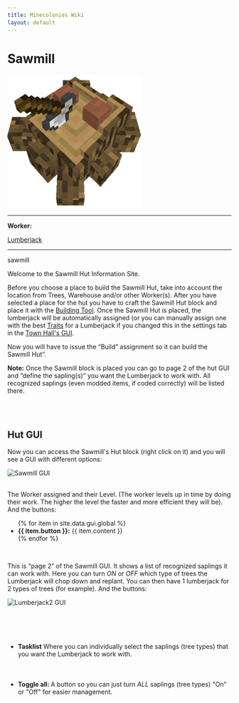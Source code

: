 ```yaml
---
title: Minecolonies Wiki
layout: default
---
```

# Sawmill

<div class="infobox box text-center">
    <img src="../../assets/images/buildings/lumberjack_block.png" alt="Sawmill" />
    <hr />
    <div class="row section-text text-left">
        <div class="col">
        <p><strong>Worker:</strong></p>
        </div>
        <div class="col">
        <p><a href="../workers/lumberjack">Lumberjack</a></p>
        </div>
    </div>
    <hr />
    <recipe>sawmill</recipe>
</div>

Welcome to the Sawmill Hut Information Site.

Before you choose a place to build the Sawmill Hut, take into account the location from Trees, Warehouse and/or other Worker(s). After you have selected a place for the hut you have to craft the Sawmill Hut block and place it with the [Building Tool](../items/buildingtool). Once the Sawmill Hut is placed, the lumberjack will be automatically assigned (or you can manually assign one with the best [Traits](../systems/workerinfo) for a Lumberjack if you changed this in the settings tab in the [Town Hall's GUI](../../source/buildings/townhall).

Now you will have to issue the “Build” assignment so it can build the Sawmill Hut”.

**Note:** Once the Sawmill block is placed you can go to page 2 of the hut GUI and “define the sapling(s)” you want the Lumberjack to work with. All recognized saplings (even modded items, if coded correctly) will be listed there.

<br><br>

## Hut GUI


Now you can access the Sawmill's Hut block (right click on it) and you will see a GUI with different options:

<div class="row">
  <div class="col-sm-12 col-md">
    <img src="../../assets/images/gui/lumberjackgui.png" class="img-fluid mx-auto" alt="Sawmill GUI">
  </div>
  <div class="col-sm-12 col-md"><br>
    <p>The Worker assigned and their Level. (The worker levels up in time by doing their work. The higher the level the faster and more efficient they will be). And the buttons:</p>
    <ul>
      {% for item in site.data.gui.global %}
        <li><strong>{{ item.button }}:</strong> {{ item.content }}</li>
      {% endfor %}
    </ul>
  </div>
</div>
<br>

This is “page 2” of the Sawmill GUI. It shows a list of recognized saplings it can work with. Here you can turn *ON* or *OFF* which type of trees the Lumberjack will chop down and replant. You can then have 1 lumberjack for 2 types of trees (for example). And the buttons:

<div class="row">
  <div class="col-sm-12 col-md">
    <img src="../../assets/images/gui/lumberjackgui2.png" class="img-fluid mx-auto" alt="Lumberjack2 GUI">
  </div>
  <div class="col-sm-12 col-md">
    <ul><br><br><br><br>
      <li><strong>Tasklist</strong> Where you can individually select the saplings (tree types) that you want the Lumberjack to work with.</li><br><br><br>
      <li><strong>Toggle all: </strong>A button so you can just turn <i>ALL</i> saplings (tree types) "On" or "Off" for easier management.</li>
    </ul>
  </div>
</div>
<br>
